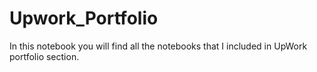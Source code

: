 # Upwork_Portfolio
In this notebook you will find all the notebooks that I included in UpWork portfolio section.
